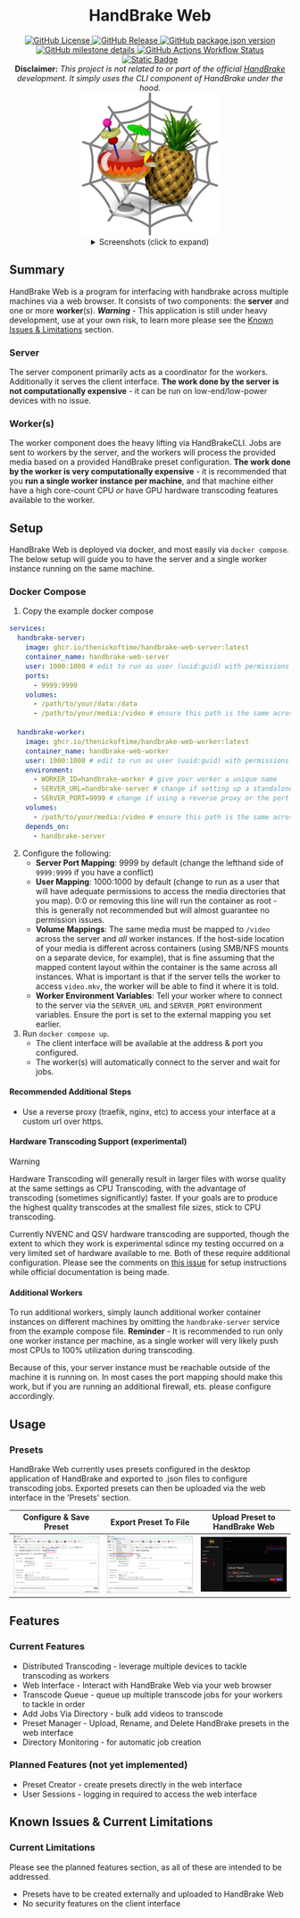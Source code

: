<div align='center'>
    <h1 style='{text-decoration: none}'>HandBrake Web</h1>
    <div align='center'>
      <a href='https://github.com/TheNickOfTime/handbrake-web/blob/main/LICENSE'>
        <img alt="GitHub License" src="https://img.shields.io/github/license/thenickoftime/handbrake-web?style=flat-square">
      </a>
      <a href='https://github.com/TheNickOfTime/handbrake-web/releases/latest'>
        <img alt="GitHub Release" src="https://img.shields.io/github/v/release/thenickoftime/handbrake-web?style=flat-square">
      </a>
      <a href='https://github.com/TheNickOfTime/handbrake-web/milestone/5'>
        <img alt="GitHub package.json version" src="https://img.shields.io/github/package-json/v/thenickoftime/handbrake-web?filename=server%2Fpackage.json&style=flat-square&label=development&color=goldenrod">
      </a>
      <a href='https://github.com/TheNickOfTime/handbrake-web/milestone/5'>
        <img alt="GitHub milestone details" src="https://img.shields.io/github/milestones/progress-percent/thenickoftime/handbrake-web/5?style=flat-square&label=progress&color=goldenrod">
      </a>
      <a href='https://github.com/TheNickOfTime/handbrake-web/actions/workflows/docker-publish.yaml?query=branch%3Amain'>
        <img alt="GitHub Actions Workflow Status" src="https://img.shields.io/github/actions/workflow/status/thenickoftime/handbrake-web/docker-publish.yaml?branch=main&style=flat-square">
      </a>
      <a href='https://buymeacoffee.com/thenickoftime'>
        <img alt="Static Badge" src="https://img.shields.io/badge/support-buy_me_a_coffee-mediumseagreen?style=flat-square">
      </a>
    </div>
    <div align='center'>
      <strong>Disclaimer:</strong>
      <em>This project is not related to or part of the official <a href='https://github.com/HandBrake/HandBrake'>HandBrake</a> development. It simply uses the CLI component of HandBrake under the hood.</em>
    </div>
    <img src='client/public/handbrake-icon.png' height=256px>
</div>

<div align='center' width=100%>
  <details>
    <summary>Screenshots (click to expand)</summary>
    <img src='images/screenshots/screenshot-dashboard.png' width=90%>
    <img src='images/screenshots/screenshot-queue.png' width=90%>
    <img src='images/screenshots/screenshot-presets.png' width=90%>
    <img src='images/screenshots/screenshot-watchers.png' width=90%>
    <img src='images/screenshots/screenshot-workers.png' width=90%>
    <img src='images/screenshots/screenshot-settings.png' width=90%>
  </details>
</div>

## Summary

HandBrake Web is a program for interfacing with handbrake across multiple machines via a web browser. It consists of two components: the **server** and one or more **worker**(s). **_Warning_** - This application is still under heavy development, use at your own risk, to learn more please see the [Known Issues & Limitations](#planned-features-not-yet-implemented) section.

### Server

The server component primarily acts as a coordinator for the workers. Additionally it serves the client interface. **The work done by the server is not computationally expensive** - it can be run on low-end/low-power devices with no issue.

### Worker(s)

The worker component does the heavy lifting via HandBrakeCLI. Jobs are sent to workers by the server, and the workers will process the provided media based on a provided HandBrake preset configuration. **The work done by the worker is very computationally expensive** - it is recommended that you **run a single worker instance per machine**, and that machine either have a high core-count CPU _or_ have GPU hardware transcoding features available to the worker.

## Setup

HandBrake Web is deployed via docker, and most easily via `docker compose`. The below setup will guide you to have the server and a single worker instance running on the same machine.

### Docker Compose

1. Copy the example docker compose

```yaml
services:
  handbrake-server:
    image: ghcr.io/thenickoftime/handbrake-web-server:latest
    container_name: handbrake-web-server
    user: 1000:1000 # edit to run as user (uuid:guid) with permissions to access your media. 0:0 to run as root (not recommended).
    ports:
      - 9999:9999
    volumes:
      - /path/to/your/data:/data
      - /path/to/your/media:/video # ensure this path is the same across all containers

  handbrake-worker:
    image: ghcr.io/thenickoftime/handbrake-web-worker:latest
    container_name: handbrake-web-worker
    user: 1000:1000 # edit to run as user (uuid:guid) with permissions to access your media. 0:0 to run as root (not recommended).
    environment:
      - WORKER_ID=handbrake-worker # give your worker a unique name
      - SERVER_URL=handbrake-server # change if setting up a standalone worker, prefix with http(s):// if necessary
      - SERVER_PORT=9999 # change if using a reverse proxy or the port is otherwise different than above
    volumes:
      - /path/to/your/media:/video # ensure this path is the same across all containers
    depends_on:
      - handbrake-server
```

2. Configure the following:
   - **Server Port Mapping**: 9999 by default (change the lefthand side of `9999:9999` if you have a conflict)
   - **User Mapping**: 1000:1000 by default (change to run as a user that will have adequate permissions to access the media directories that you map). 0:0 or removing this line will run the container as root - this is generally not recommended but will almost guarantee no permission issues.
   - **Volume Mappings**: The same media must be mapped to `/video` across the server and _all_ worker instances. If the host-side location of your media is different across containers (using SMB/NFS mounts on a separate device, for example), that is fine assuming that the mapped content layout within the container is the same across all instances. What is important is that if the server tells the worker to access `video.mkv`, the worker will be able to find it where it is told.
   - **Worker Environment Variables**: Tell your worker where to connect to the server via the `SERVER_URL` and `SERVER_PORT` environment variables. Ensure the port is set to the external mapping you set earlier.
3. Run `docker compose up`.
   - The client interface will be available at the address & port you configured.
   - The worker(s) will automatically connect to the server and wait for jobs.

#### Recommended Additional Steps

- Use a reverse proxy (traefik, nginx, etc) to access your interface at a custom url over https.

#### Hardware Transcoding Support (experimental)

> [!Warning]
> Hardware Transcoding will generally result in larger files with worse quality at the same settings as CPU Transcoding, with the advantage of transcoding (sometimes significantly) faster. If your goals are to produce the highest quality transcodes at the smallest file sizes, stick to CPU transcoding.

Currently NVENC and QSV hardware transcoding are supported, though the extent to which they work is experimental sdince my testing occurred on a very limited set of hardware available to me. Both of these require additional configuration. Please see the comments on [this issue](https://github.com/TheNickOfTime/handbrake-web/issues/88) for setup instructions while official documentation is being made.

#### Additional Workers

To run additional workers, simply launch additional worker container instances on different machines by omitting the `handbrake-server` service from the example compose file. **Reminder** - It is recommended to run only one worker instance per machine, as a single worker will very likely push most CPUs to 100% utilization during transcoding.

Because of this, your server instance must be reachable outside of the machine it is running on. In most cases the port mapping should make this work, but if you are running an additional firewall, ets. please configure accordingly.

## Usage

### Presets

HandBrake Web currently uses presets configured in the desktop application of HandBrake and
exported to .json files to configure transcoding jobs. Exported presets can then be uploaded via the web interface in the 'Presets' section.

<table>
	<thead>
		<tr>
			<th width=33% align='center'>Configure & Save Preset</th>
			<th width=33% align='center'>Export Preset To File</th>
			<th width=33% align='center'>Upload Preset to HandBrake Web</th>
		</tr>
	</thead>
	<tbody>
		<tr>
			<td><img src='images/readme/readme-preset-save.png' width=100%></td>
			<td><img src='images/readme/readme-preset-export.png' width=100%></td>
			<td><img src='images/readme/readme-preset-upload.png' width=100%></td>
		</tr>
	</tbody>
</table>

## Features

### Current Features

- Distributed Transcoding - leverage multiple devices to tackle transcoding as workers
- Web Interface - Interact with HandBrake Web via your web browser
- Transcode Queue - queue up multiple transcode jobs for your workers to tackle in order
- Add Jobs Via Directory - bulk add videos to transcode
- Preset Manager - Upload, Rename, and Delete HandBrake presets in the web interface
- Directory Monitoring - for automatic job creation

### Planned Features (not yet implemented)

- Preset Creator - create presets directly in the web interface
- User Sessions - logging in required to access the web interface

## Known Issues & Current Limitations

### Current Limitations

Please see the planned features section, as all of these are intended to be addressed.

- Presets have to be created externally and uploaded to HandBrake Web
- No security features on the client interface
